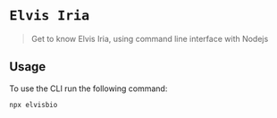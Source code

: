 # `Elvis Iria`

> Get to know Elvis Iria, using command line interface with Nodejs

## Usage

To use the CLI run the following command:

```sh
npx elvisbio
```